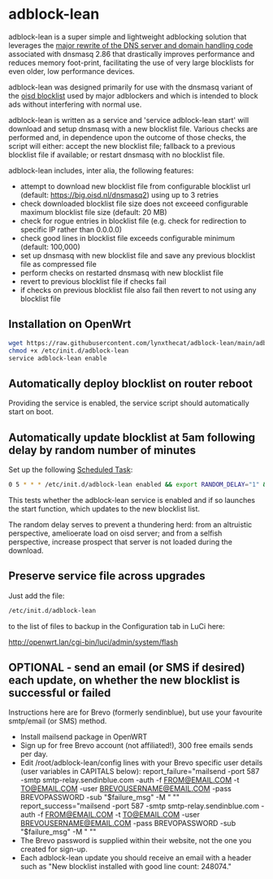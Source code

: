 # adblock-lean

adblock-lean is a super simple and lightweight adblocking solution that leverages the [major rewrite of the DNS server and domain handling code](https://thekelleys.org.uk/dnsmasq/CHANGELOG) associated with dnsmasq 2.86 that drastically improves performance and reduces memory foot-print, facilitating the use of very large blocklists for even older, low performance devices.

adblock-lean was designed primarily for use with the dnsmasq variant of the [oisd blocklist](https://oisd.nl/) used by major adblockers and which is intended to block ads without interfering with normal use.  

adblock-lean is written as a service and 'service adblock-lean start' will download and setup dnsmasq with a new blocklist file. Various checks are performed and, in dependence upon the outcome of those checks, the script will either: accept the new blocklist file; fallback to a previous blocklist file if available; or restart dnsmasq with no blocklist file.

adblock-lean includes, inter alia, the following features:

- attempt to download new blocklist file from configurable blocklist url (default: https://big.oisd.nl/dnsmasq2) using up to 3 retries
- check downloaded blocklist file size does not exceeed configurable maximum blocklist file size (default: 20 MB)
- check for rogue entries in blocklist file (e.g. check for redirection to specific IP rather than 0.0.0.0)
- check good lines in blocklist file exceeds configurable minimum (default: 100,000)
- set up dnsmasq with new blocklist file and save any previous blocklist file as compressed file
- perform checks on restarted dnsmasq with new blocklist file
- revert to previous blocklist file if checks fail
- if checks on previous blocklist file also fail then revert to not using any blocklist file


## Installation on OpenWrt

```bash
wget https://raw.githubusercontent.com/lynxthecat/adblock-lean/main/adblock-lean -O /etc/init.d/adblock-lean
chmod +x /etc/init.d/adblock-lean
service adblock-lean enable
```


## Automatically deploy blocklist on router reboot

Providing the service is enabled, the service script should automatically start on boot. 


## Automatically update blocklist at 5am following delay by random number of minutes

Set up the following [Scheduled Task](https://openwrt.org/docs/guide-user/base-system/cron):

```bash
0 5 * * * /etc/init.d/adblock-lean enabled && export RANDOM_DELAY="1" && /etc/init.d/adblock-lean start
```
This tests whether the adblock-lean service is enabled and if so launches the start function, which updates to the new blocklist list. 

The random delay serves to prevent a thundering herd: from an altruistic perspective, amelioerate load on oisd server; and from a selfish perspective, increase prospect that server is not loaded during the download. 


## Preserve service file across upgrades

Just add the file:

```bash
/etc/init.d/adblock-lean
```

to the list of files to backup in the Configuration tab in LuCi here:

http://openwrt.lan/cgi-bin/luci/admin/system/flash


## OPTIONAL - send an email (or SMS if desired) each update, on whether the new blocklist is successful or failed

Instructions here are for Brevo (formerly sendinblue), but use your favourite smtp/email (or SMS) method.
- Install mailsend package in OpenWRT
- Sign up for free Brevo account (not affiliated!), 300 free emails sends per day.
- Edit /root/adblock-lean/config lines with your Brevo specific user details (user variables in CAPITALS below):
  report_failure="mailsend -port 587 -smtp smtp-relay.sendinblue.com -auth -f FROM@EMAIL.COM -t TO@EMAIL.COM -user BREVOUSERNAME@EMAIL.COM -pass BREVOPASSWORD -sub \"\$failure_msg\" -M \" \""
  report_success="mailsend -port 587 -smtp smtp-relay.sendinblue.com -auth -f FROM@EMAIL.COM -t TO@EMAIL.COM -user BREVOUSERNAME@EMAIL.COM -pass BREVOPASSWORD -sub \"\$failure_msg\" -M \" \""
- The Brevo password is supplied within their website, not the one you created for sign-up.
- Each adblock-lean update you should receive an email with a header such as "New blocklist installed with good line count: 248074."
